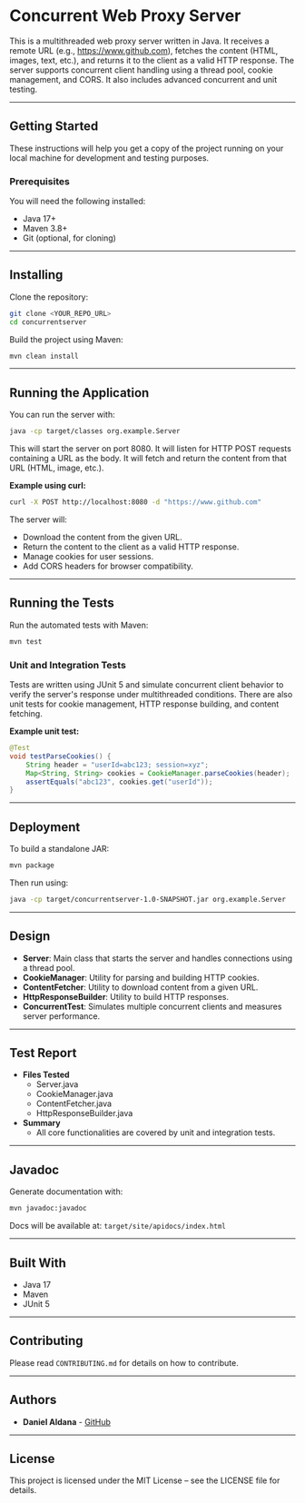 # Concurrent Web Proxy Server

This is a multithreaded web proxy server written in Java. It receives a remote URL (e.g., https://www.github.com), fetches the content (HTML, images, text, etc.), and returns it to the client as a valid HTTP response. The server supports concurrent client handling using a thread pool, cookie management, and CORS. It also includes advanced concurrent and unit testing.

---

## Getting Started
These instructions will help you get a copy of the project running on your local machine for development and testing purposes.

### Prerequisites
You will need the following installed:
- Java 17+
- Maven 3.8+
- Git (optional, for cloning)

---

## Installing
Clone the repository:
```sh
git clone <YOUR_REPO_URL>
cd concurrentserver
```
Build the project using Maven:
```sh
mvn clean install
```

---

## Running the Application
You can run the server with:
```sh
java -cp target/classes org.example.Server
```
This will start the server on port 8080. It will listen for HTTP POST requests containing a URL as the body. It will fetch and return the content from that URL (HTML, image, etc.).

**Example using curl:**
```sh
curl -X POST http://localhost:8080 -d "https://www.github.com"
```
The server will:
- Download the content from the given URL.
- Return the content to the client as a valid HTTP response.
- Manage cookies for user sessions.
- Add CORS headers for browser compatibility.

---

## Running the Tests
Run the automated tests with Maven:
```sh
mvn test
```

### Unit and Integration Tests
Tests are written using JUnit 5 and simulate concurrent client behavior to verify the server's response under multithreaded conditions. There are also unit tests for cookie management, HTTP response building, and content fetching.

**Example unit test:**
```java
@Test
void testParseCookies() {
    String header = "userId=abc123; session=xyz";
    Map<String, String> cookies = CookieManager.parseCookies(header);
    assertEquals("abc123", cookies.get("userId"));
}
```

---

## Deployment
To build a standalone JAR:
```sh
mvn package
```
Then run using:
```sh
java -cp target/concurrentserver-1.0-SNAPSHOT.jar org.example.Server
```

---

## Design
- **Server**: Main class that starts the server and handles connections using a thread pool.
- **CookieManager**: Utility for parsing and building HTTP cookies.
- **ContentFetcher**: Utility to download content from a given URL.
- **HttpResponseBuilder**: Utility to build HTTP responses.
- **ConcurrentTest**: Simulates multiple concurrent clients and measures server performance.
---

## Test Report
- **Files Tested**
  - Server.java
  - CookieManager.java
  - ContentFetcher.java
  - HttpResponseBuilder.java
- **Summary**
  - All core functionalities are covered by unit and integration tests.

---

## Javadoc
Generate documentation with:
```sh
mvn javadoc:javadoc
```
Docs will be available at: `target/site/apidocs/index.html`

---

## Built With
- Java 17
- Maven 
- JUnit 5

---

## Contributing
Please read `CONTRIBUTING.md` for details on how to contribute.

---

## Authors
* **Daniel Aldana** - [GitHub](https://github.com/Daniel-Aldana10)

---

## License
This project is licensed under the MIT License – see the LICENSE file for details. 